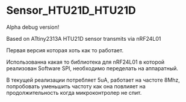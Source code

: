 # Sensor_HTU21D_HTU21D
Alpha debug version!

Based on ATtiny2313A HTU21D sensor transmits via nRF24L01

Первая версия которая хоть как то работает.

Использованна какая то библиотека для nRF24L01 в которой реализован Software SPI, необходимо переделать на аппаратный.

В текущей реализации потребляет 5uA, работает на частоте 8Mhz, попробовать уменьшить частоту как она повлияет на продолжительность когда микроконтролер не спит.
